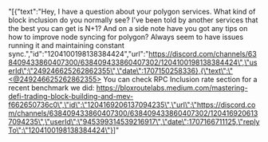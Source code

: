 "[{\"text\":\"Hey, I have a question about your polygon services. What kind of block inclusion do you normally see? I’ve been told by another services that the best you can get is N+1? And on a side note have you got any tips on how to improve node syncing for polygon? Always seem to have issues running it and maintaining constant sync.\",\"id\":\"1204100198138384424\",\"url\":\"https://discord.com/channels/638409433860407300/638409433860407302/1204100198138384424\",\"userId\":\"249246625262862355\",\"date\":1707150258336},{\"text\":\"<@249246625262862355> You can check RPC Inclusion rate section for a recent benchmark we did: https://bloxroutelabs.medium.com/mastering-defi-trading-block-building-and-mev-f662650736c0\",\"id\":\"1204169206137094235\",\"url\":\"https://discord.com/channels/638409433860407300/638409433860407302/1204169206137094235\",\"userId\":\"945399314539216917\",\"date\":1707166711125,\"replyTo\":\"1204100198138384424\"}]"
